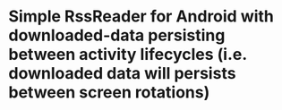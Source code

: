 # Simple RssReader for Android with downloaded-data persisting between activity lifecycles (i.e. downloaded data will persists between screen rotations)
